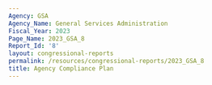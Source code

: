 ```yaml
---
Agency: GSA
Agency_Name: General Services Administration
Fiscal_Year: 2023
Page_Name: 2023_GSA_8
Report_Id: '8'
layout: congressional-reports
permalink: /resources/congressional-reports/2023_GSA_8
title: Agency Compliance Plan
---
```

